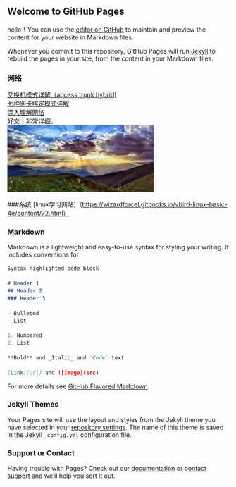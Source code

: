## Welcome to GitHub Pages

hello！You can use the [editor on GitHub](https://github.com/kmhealm/kmhealm.github.io/edit/master/index.md) to maintain and preview the content for your website in Markdown files.

Whenever you commit to this repository, GitHub Pages will run [Jekyll](https://jekyllrb.com/) to rebuild the pages in your site, from the content in your Markdown files.
 
### 网络
[交换机模式详解（access trunk hybrid)](https://blog.csdn.net/JesseYoung/article/details/40047749)<br>
[七种网卡绑定模式详解](https://blog.csdn.net/wuweilong/article/details/39720571)<br>
[深入理解网络](https://wizardforcel.gitbooks.io/network-basic/content/11.html)<br>
好文！非常详细。<br>
<img src="https://github.com/kmhealm/kmhealm.github.io/blob/master/images/shine.jpg" />

###系统
[linux学习网站]（https://wizardforcel.gitbooks.io/vbird-linux-basic-4e/content/72.html）


### Markdown

Markdown is a lightweight and easy-to-use syntax for styling your writing. It includes conventions for

```markdown
Syntax highlighted code block

# Header 1
## Header 2
### Header 3

- Bulleted
- List

1. Numbered
2. List

**Bold** and _Italic_ and `Code` text

[Link](url) and ![Image](src)
```

For more details see [GitHub Flavored Markdown](https://guides.github.com/features/mastering-markdown/).

### Jekyll Themes

Your Pages site will use the layout and styles from the Jekyll theme you have selected in your [repository settings](https://github.com/kmhealm/kmhealm.github.io/settings). The name of this theme is saved in the Jekyll `_config.yml` configuration file.

### Support or Contact

Having trouble with Pages? Check out our [documentation](https://help.github.com/categories/github-pages-basics/) or [contact support](https://github.com/contact) and we’ll help you sort it out.
